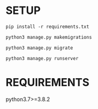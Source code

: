 # SETUP

`pip install -r requirements.txt`

`python3 manage.py makemigrations`

`python3 manage.py migrate`

`python3 manage.py runserver`

# REQUIREMENTS

python3.7>=3.8.2
